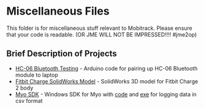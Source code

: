 # Miscellaneous Files

This folder is for miscellaneous stuff relevant to Mobitrack. Please ensure that your code is readable.
(OR JME WILL NOT BE IMPRESSED!!!! #jme2op)

## Brief Description of Projects
  - [HC-06 Bluetooth Testing](HC-06%20Bluetooth%20Testing) - Arduino code for pairing up HC-06 Bluetooth module to laptop
  - [Fitbit Charge SolidWorks Model](Fitbit%20Charge%20SolidWorks%20Model) - SolidWorks 3D model for Fitbit Charge 2 body
  - [Myo SDK](myo-sdk-win-0.9.0) - Windows SDK for Myo with [code](myo-sdk-win-0.9.0/myo-sdk-win-0.9.0/samples/log-data-myo.cpp) and [exe](myo-sdk-win-0.9.0/myo-sdk-win-0.9.0/bin/log-data-myo.exe) for logging data in csv format

